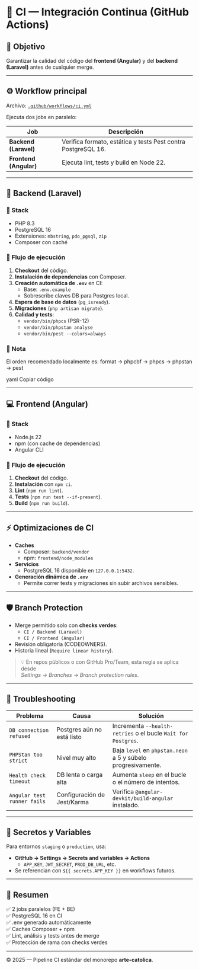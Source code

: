 # 🔄 CI — Integración Continua (GitHub Actions)

## 🎯 Objetivo
Garantizar la calidad del código del **frontend (Angular)** y del **backend (Laravel)** antes de cualquier merge.

---

## ⚙️ Workflow principal

Archivo: [`.github/workflows/ci.yml`](../.github/workflows/ci.yml)

Ejecuta dos jobs en paralelo:

| Job | Descripción |
|-----|--------------|
| **Backend (Laravel)** | Verifica formato, estática y tests Pest contra PostgreSQL 16. |
| **Frontend (Angular)** | Ejecuta lint, tests y build en Node 22. |

---

## 🧩 Backend (Laravel)

### 🧱 Stack
- PHP 8.3  
- PostgreSQL 16  
- Extensiones: `mbstring`, `pdo_pgsql`, `zip`  
- Composer con caché  

### 🧭 Flujo de ejecución
1. **Checkout** del código.  
2. **Instalación de dependencias** con Composer.  
3. **Creación automática de `.env`** en CI:  
   - Base: `.env.example`  
   - Sobrescribe claves DB para Postgres local.  
4. **Espera de base de datos** (`pg_isready`).  
5. **Migraciones** (`php artisan migrate`).  
6. **Calidad y tests**:  
   - `vendor/bin/phpcs` (PSR-12)  
   - `vendor/bin/phpstan analyse`  
   - `vendor/bin/pest --colors=always`

### 🧠 Nota
El orden recomendado localmente es:
format → phpcbf → phpcs → phpstan → pest

yaml
Copiar código

---

## 💻 Frontend (Angular)

### 🧱 Stack
- Node.js 22  
- npm (con cache de dependencias)  
- Angular CLI  

### 🧭 Flujo de ejecución
1. **Checkout** del código.  
2. **Instalación** con `npm ci`.  
3. **Lint** (`npm run lint`).  
4. **Tests** (`npm run test --if-present`).  
5. **Build** (`npm run build`).

---

## ⚡ Optimizaciones de CI

- **Caches**
  - Composer: `backend/vendor`  
  - npm: `frontend/node_modules`  
- **Servicios**
  - PostgreSQL 16 disponible en `127.0.0.1:5432`.  
- **Generación dinámica de `.env`**
  - Permite correr tests y migraciones sin subir archivos sensibles.

---

## 🛡️ Branch Protection

- Merge permitido solo con **checks verdes**:  
  - `CI / Backend (Laravel)`  
  - `CI / Frontend (Angular)`  
- Revisión obligatoria (CODEOWNERS).  
- Historia lineal (`Require linear history`).  

> 💡 En repos públicos o con GitHub Pro/Team, esta regla se aplica desde  
> _Settings → Branches → Branch protection rules_.

---

## 🧰 Troubleshooting

| Problema | Causa | Solución |
|-----------|--------|-----------|
| `DB connection refused` | Postgres aún no está listo | Incrementa `--health-retries` o el bucle `Wait for Postgres`. |
| `PHPStan too strict` | Nivel muy alto | Baja `level` en `phpstan.neon` a 5 y súbelo progresivamente. |
| `Health check timeout` | DB lenta o carga alta | Aumenta `sleep` en el bucle o el número de intentos. |
| `Angular test runner fails` | Configuración de Jest/Karma | Verifica `@angular-devkit/build-angular` instalado. |

---

## 🔐 Secretos y Variables

Para entornos `staging` o `production`, usa:
- **GitHub → Settings → Secrets and variables → Actions**
  - `APP_KEY`, `JWT_SECRET`, `PROD_DB_URL`, etc.
- Se referencian con `${{ secrets.APP_KEY }}` en workflows futuros.

---

## 🧾 Resumen

✅ 2 jobs paralelos (FE + BE)  
✅ PostgreSQL 16 en CI  
✅ .env generado automáticamente  
✅ Caches Composer + npm  
✅ Lint, análisis y tests antes de merge  
✅ Protección de rama con checks verdes  

---

© 2025 — Pipeline CI estándar del monorepo **arte-catolica**.